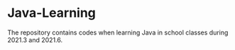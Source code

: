 # Java-Learning

The repository contains codes when learning Java in school classes during 2021.3 and 2021.6.
